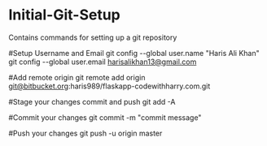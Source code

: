 # Initial-Git-Setup
Contains commands for setting up a git repository

#Setup Username and Email
git config --global user.name "Haris Ali Khan"
git config --global user.email harisalikhan13@gmail.com

#Add remote origin
git remote add origin git@bitbucket.org:haris989/flaskapp-codewithharry.com.git

#Stage your changes commit and push
git add -A

#Commit your changes
git commit -m "commit message"

#Push your changes
git push -u origin master
